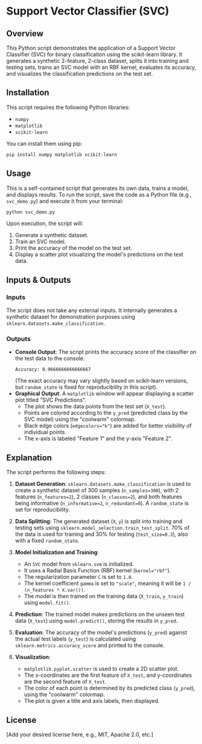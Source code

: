 # Support Vector Classifier (SVC)

## Overview
This Python script demonstrates the application of a Support Vector Classifier (SVC) for binary classification using the scikit-learn library. It generates a synthetic 2-feature, 2-class dataset, splits it into training and testing sets, trains an SVC model with an RBF kernel, evaluates its accuracy, and visualizes the classification predictions on the test set.

## Installation
This script requires the following Python libraries:
*   `numpy`
*   `matplotlib`
*   `scikit-learn`

You can install them using pip:
```bash
pip install numpy matplotlib scikit-learn
```

## Usage
This is a self-contained script that generates its own data, trains a model, and displays results. To run the script, save the code as a Python file (e.g., `svc_demo.py`) and execute it from your terminal:

```bash
python svc_demo.py
```

Upon execution, the script will:
1.  Generate a synthetic dataset.
2.  Train an SVC model.
3.  Print the accuracy of the model on the test set.
4.  Display a scatter plot visualizing the model's predictions on the test data.

## Inputs & Outputs

### Inputs
The script does not take any external inputs. It internally generates a synthetic dataset for demonstration purposes using `sklearn.datasets.make_classification`.

### Outputs
*   **Console Output**: The script prints the accuracy score of the classifier on the test data to the console.
    ```
    Accuracy: 0.9666666666666667
    ```
    (The exact accuracy may vary slightly based on scikit-learn versions, but `random_state` is fixed for reproducibility in this script).
*   **Graphical Output**: A `matplotlib` window will appear displaying a scatter plot titled "SVC Predictions".
    *   The plot shows the data points from the test set (`X_test`).
    *   Points are colored according to the `y_pred` (predicted class by the SVC model) using the "coolwarm" colormap.
    *   Black edge colors (`edgecolors="k"`) are added for better visibility of individual points.
    *   The x-axis is labeled "Feature 1" and the y-axis "Feature 2".

## Explanation
The script performs the following steps:

1.  **Dataset Generation**: `sklearn.datasets.make_classification` is used to create a synthetic dataset of 300 samples (`n_samples=300`), with 2 features (`n_features=2`), 2 classes (`n_classes=2`), and both features being informative (`n_informative=2`, `n_redundant=0`). A `random_state` is set for reproducibility.

2.  **Data Splitting**: The generated dataset (`X`, `y`) is split into training and testing sets using `sklearn.model_selection.train_test_split`. 70% of the data is used for training and 30% for testing (`test_size=0.3`), also with a fixed `random_state`.

3.  **Model Initialization and Training**:
    *   An `SVC` model from `sklearn.svm` is initialized.
    *   It uses a Radial Basis Function (RBF) kernel (`kernel="rbf"`).
    *   The regularization parameter `C` is set to `1.0`.
    *   The kernel coefficient `gamma` is set to `"scale"`, meaning it will be `1 / (n_features * X.var())`.
    *   The model is then trained on the training data (`X_train`, `y_train`) using `model.fit()`.

4.  **Prediction**: The trained model makes predictions on the unseen test data (`X_test`) using `model.predict()`, storing the results in `y_pred`.

5.  **Evaluation**: The accuracy of the model's predictions (`y_pred`) against the actual test labels (`y_test`) is calculated using `sklearn.metrics.accuracy_score` and printed to the console.

6.  **Visualization**:
    *   `matplotlib.pyplot.scatter` is used to create a 2D scatter plot.
    *   The x-coordinates are the first feature of `X_test`, and y-coordinates are the second feature of `X_test`.
    *   The color of each point is determined by its predicted class (`y_pred`), using the "coolwarm" colormap.
    *   The plot is given a title and axis labels, then displayed.

## License
[Add your desired license here, e.g., MIT, Apache 2.0, etc.]